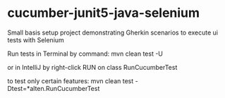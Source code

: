 # cucumber-junit5-java-selenium

Small basis setup project demonstrating Gherkin scenarios to execute ui tests with Selenium

Run tests in Terminal by command:
mvn clean test -U

or in IntelliJ by right-click RUN on class RunCucumberTest

to test only certain features:
mvn clean test -Dtest=*alten.RunCucumberTest